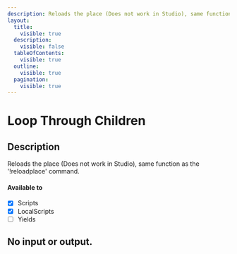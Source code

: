 ```yaml
---
description: Reloads the place (Does not work in Studio), same function as the '!reloadplace' command.
layout:
  title:
    visible: true
  description:
    visible: false
  tableOfContents:
    visible: true
  outline:
    visible: true
  pagination:
    visible: true
---
```


# Loop Through Children

## Description

Reloads the place (Does not work in Studio), same function as the '!reloadplace' command.

#### Available to

* [x] Scripts
* [x] LocalScripts
* [ ] Yields

## No input or output.
